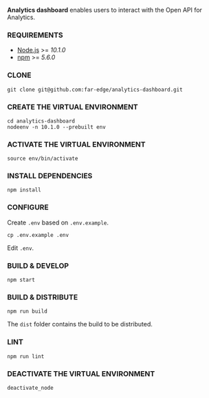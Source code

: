 **Analytics dashboard** enables users to interact with the Open API for Analytics.

### REQUIREMENTS

* [Node.js](https://nodejs.org/) >= *10.1.0*
* [npm](https://www.npmjs.com/) >= *5.6.0*

### CLONE

    git clone git@github.com:far-edge/analytics-dashboard.git

### CREATE THE VIRTUAL ENVIRONMENT

    cd analytics-dashboard
    nodeenv -n 10.1.0 --prebuilt env

### ACTIVATE THE VIRTUAL ENVIRONMENT

    source env/bin/activate

### INSTALL DEPENDENCIES

    npm install

### CONFIGURE

Create `.env` based on `.env.example`.

    cp .env.example .env

Edit `.env`.

### BUILD & DEVELOP

    npm start

### BUILD & DISTRIBUTE

    npm run build

The `dist` folder contains the build to be distributed.

### LINT

    npm run lint

### DEACTIVATE THE VIRTUAL ENVIRONMENT

    deactivate_node

